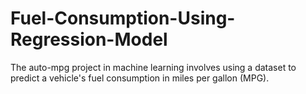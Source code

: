 # Fuel-Consumption-Using-Regression-Model

The auto-mpg project in machine learning involves using a dataset to predict a vehicle's fuel consumption in miles per gallon (MPG).
